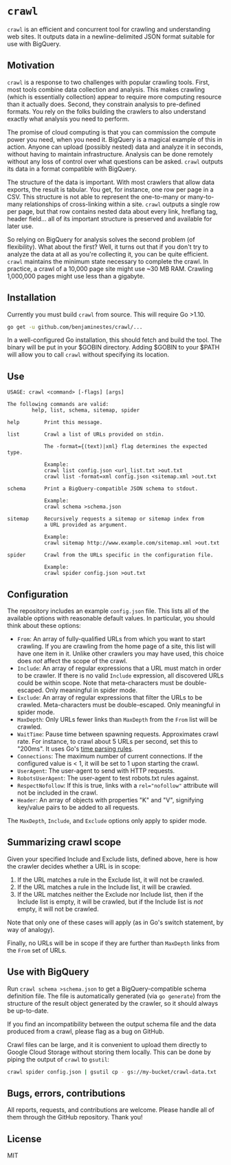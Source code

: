 # `crawl`

`crawl` is an efficient and concurrent tool for crawling and
understanding web sites. It outputs data in a newline-delimited JSON
format suitable for use with BigQuery.

## Motivation

`crawl` is a response to two challenges with popular crawling tools.
First, most tools combine data collection and analysis. This makes
crawling (which is essentially collection) appear to require more
computing resource than it actually does. Second, they constrain
analysis to pre-defined formats. You rely on the folks building the
crawlers to also understand exactly what analysis you need to perform.

The promise of cloud computing is that you can commission the compute
power you need, when you need it.  BigQuery is a magical example of
this in action. Anyone can upload (possibly nested) data and analyze
it in seconds, without having to maintain infrastructure. Analysis
can be done remotely without any loss of control over what questions
can be asked. `crawl` outputs its data in a format compatible with
BigQuery.

The structure of the data is important. With most crawlers that allow
data exports, the result is tabular. You get, for instance, one row
per page in a CSV. This structure is not able to represent the
one-to-many or many-to-many relationships of cross-linking within a
site. `crawl` outputs a single row per page, but that row contains
nested data about every link, hreflang tag, header field... all of its
important structure is preserved and available for later use.

So relying on BigQuery for analysis solves the second problem (of
flexibility). What about the first? Well, it turns out that if you
don't try to analyze the data at all as you're collecting it, you can
be quite efficient. `crawl` maintains the minimum state necessary to
complete the crawl. In practice, a crawl of a 10,000 page site might
use ~30 MB RAM. Crawling 1,000,000 pages might use less than a
gigabyte.

## Installation

Currently you must build `crawl` from source. This will require
Go >1.10.

```sh
go get -u github.com/benjaminestes/crawl/...
```

In a well-configured Go installation, this should fetch and build the
tool. The binary will be put in your $GOBIN directory. Adding $GOBIN
to your $PATH will allow you to call `crawl` without specifying its
location.

## Use

```
USAGE: crawl <command> [-flags] [args]

The following commands are valid:
        help, list, schema, sitemap, spider

help        Print this message.

list        Crawl a list of URLs provided on stdin.

            The -format={(text)|xml} flag determines the expected type.

            Example:
            crawl list config.json <url_list.txt >out.txt
            crawl list -format=xml config.json <sitemap.xml >out.txt

schema      Print a BigQuery-compatible JSON schema to stdout.

            Example:
            crawl schema >schema.json

sitemap     Recursively requests a sitemap or sitemap index from
            a URL provided as argument.

            Example:
            crawl sitemap http://www.example.com/sitemap.xml >out.txt

spider      Crawl from the URLs specific in the configuration file.

            Example:
            crawl spider config.json >out.txt
```

## Configuration

The repository includes an example `config.json` file. This lists all
of the available options with reasonable default values. In
particular, you should think about these options:

- `From`: An array of fully-qualified URLs from which you want to
    start crawling. If you are crawling from the home page of a site,
    this list will have one item in it. Unlike other crawlers you may
    have used, this choice does _not_ affect the scope of the crawl.
- `Include`: An array of regular expressions that a URL must match in
    order to be crawler. If there is no valid `Include` expression,
    all discovered URLs could be within scope. Note that
    meta-characters must be double-escaped. Only meaningful in spider
    mode.
- `Exclude`: An array of regular expressions that filter the URLs to
    be crawled. Meta-characters must be double-escaped. Only meaningful
    in spider mode.
- `MaxDepth`: Only URLs fewer links than `MaxDepth` from the `From`
    list will be crawled.
- `WaitTime`: Pause time between spawning requests. Approximates crawl
    rate.  For instance, to crawl about 5 URLs per second, set this to
    "200ms". It uses Go's [time parsing
    rules](https://golang.org/pkg/time/#ParseDuration).
- `Connections`: The maximum number of current connections. If the
    configured value is < 1, it will be set to 1 upon starting the
    crawl.
- `UserAgent`: The user-agent to send with HTTP requests.
- `RobotsUserAgent`: The user-agent to test robots.txt rules against.
- `RespectNofollow`: If this is true, links with a `rel="nofollow"`
    attribute will not be included in the crawl.
- `Header`: An array of objects with properties "K" and "V",
    signifying key/value pairs to be added to all requests.
	
The `MaxDepth`, `Include`, and `Exclude` options only apply to spider
mode.
	
## Summarizing crawl scope

Given your specified Include and Exclude lists, defined above, here
is how the crawler decides whether a URL is in scope:

1. If the URL matches a rule in the Exclude list, it will not be crawled.
2. If the URL matches a rule in the Include list, it will be crawled.
3. If the URL matches neither the Exclude nor Include list, then if the
    Include list is empty, it will be crawled, but if the Include list
	is _not_ empty, it will not be crawled.

Note that only one of these cases will apply (as in Go's switch
statement, by way of analogy).

Finally, no URLs will be in scope if they are further than `MaxDepth`
links from the `From` set of URLs.

## Use with BigQuery

Run `crawl schema >schema.json` to get a BigQuery-compatible schema
definition file. The file is automatically generated (via `go
generate`) from the structure of the result object generated by the
crawler, so it should always be up-to-date.

If you find an incompatibility between the output schema file and the
data produced from a crawl, please flag as a bug on GitHub.

Crawl files can be large, and it is convenient to upload them directly
to Google Cloud Storage without storing them locally. This can be done
by piping the output of `crawl` to `gsutil`:

```sh
crawl spider config.json | gsutil cp - gs://my-bucket/crawl-data.txt
```

## Bugs, errors, contributions

All reports, requests, and contributions are welcome. Please handle
all of them through the GitHub repository. Thank you!

## License

MIT

